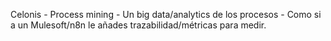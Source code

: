 
Celonis - Process mining
    - Un big data/analytics de los procesos
    - Como si a un Mulesoft/n8n le añades trazabilidad/métricas para medir.



